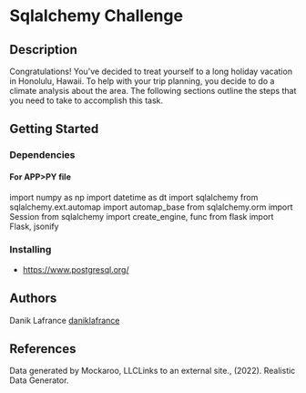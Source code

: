 # Sqlalchemy Challenge

## Description

Congratulations! You've decided to treat yourself to a long holiday vacation in Honolulu, Hawaii. To help with your trip planning, you decide to do a climate analysis about the area. The following sections outline the steps that you need to take to accomplish this task.

## Getting Started

### Dependencies

#### For APP>PY file
import numpy as np
import datetime as dt
import sqlalchemy
from sqlalchemy.ext.automap import automap_base
from sqlalchemy.orm import Session
from sqlalchemy import create_engine, func
from flask import Flask, jsonify

### Installing

* https://www.postgresql.org/

## Authors

Danik Lafrance
[daniklafrance]([https://github.com/daniklafrance])

## References

Data generated by Mockaroo, LLCLinks to an external site., (2022). Realistic Data Generator.
